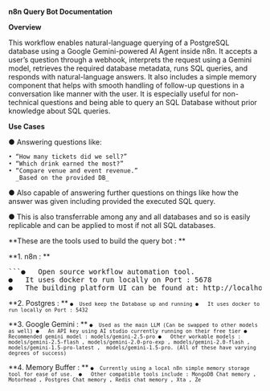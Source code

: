 **n8n Query Bot Documentation**

**Overview**

This workflow enables natural-language querying of a PostgreSQL database using a Google Gemini-powered AI Agent inside n8n. It accepts a user’s question through a webhook, interprets the request using a Gemini model, retrieves the required database metadata, runs SQL queries, and responds with natural-language answers. It also includes a simple memory component that helps with smooth handling of follow-up questions in a conversation like manner with the user. It is especially useful for non-technical questions and being able to query an SQL Database without prior knowledge about SQL queries.


**Use Cases**

●	Answering questions like:

	• “How many tickets did we sell?”
	• “Which drink earned the most?”
	• “Compare venue and event revenue.”
      _Based on the provided DB_
      
●	Also capable of answering further questions on things like how the answer was given including provided the executed SQL query.

●	This is also transferrable among any and all databases and so is easily replicable and can be applied to most if not all SQL databases.

**These are the tools used to build the query bot : **

**1.	n8n : **
<pre>```●	Open source workflow automation tool. 
●	It uses docker to run locally on Port : 5678
●	The building platform UI can be found at: http://localhost:5678/```</pre> 

**2.	Postgres : **
<code>```●	Used keep the Database up and running
●	It uses docker to run locally on Port : 5432```</code> 

**3.	Google Gemini : **
<code>```●	Used as the main LLM (Can be swapped to other models as well)
●	An API key using AI studio currently running on their free tier
●	Recommended gemini model : models/gemini-2.5-pro
●	Other workable models : models/gemini-2.5-flash , models/gemini-2.0-pro-exp , models/gemini-2.0-flash , models/gemini-1.5-pro-latest ,  models/gemini-1.5-pro. (All of these have varying degrees of success)```</code> 

**4.	Memory Buffer : **
<code>```●	Currently using a local n8n simple memory storage tool for ease of use. 
●	Other compatible tools include : MongoDB Chat memory , Motorhead , Postgres Chat memory , Redis chat memory , Xta , Ze ```</code> 

